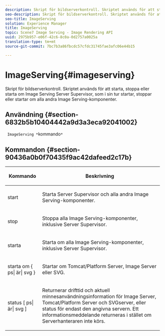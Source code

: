 ```yaml
---
description: Skript för bildserverkontroll. Skriptet används för att starta, stoppa eller starta om Image Serving Server Supervisor, som i sin tur startar, stoppar eller startar om alla andra Image Serving-komponenter.
seo-description: Skript för bildserverkontroll. Skriptet används för att starta, stoppa eller starta om Image Serving Server Supervisor, som i sin tur startar, stoppar eller startar om alla andra Image Serving-komponenter.
seo-title: ImageServing
solution: Experience Manager
title: ImageServing
topic: Scene7 Image Serving - Image Rendering API
uuid: 2975b957-e06f-42c6-8c0a-0d2757a0025a
translation-type: tm+mt
source-git-commit: 7bc7b3a86fbcdc57cfdc31745fae3afc06e44b15

---
```



# ImageServing{#imageserving}

Skript för bildserverkontroll. Skriptet används för att starta, stoppa eller starta om Image Serving Server Supervisor, som i sin tur startar, stoppar eller startar om alla andra Image Serving-komponenter.

## Användning {#section-6832b5b10404442a9d3a3eca92041002}

` ImageServing *`kommando`*`

## Kommandon {#section-90436a0b0f70435f9ac42dafeed2c17b}

<table id="table_692C6A043F9747C88929FF20373EC88C"> 
 <thead> 
  <tr> 
   <th colname="col1" class="entry"> <p>Kommando </p> </th> 
   <th colname="col2" class="entry"> <p>Beskrivning </p> </th> 
  </tr> 
 </thead>
 <tbody> 
  <tr> 
   <td colname="col1"> <p> <span class="codeph"> start </span> </p> </td> 
   <td colname="col2"> <p> Starta Server Supervisor och alla andra Image Serving-komponenter. </p> </td> 
  </tr> 
  <tr> 
   <td colname="col1"> <p> <span class="codeph"> stop </span> </p> </td> 
   <td colname="col2"> <p> Stoppa alla Image Serving-komponenter, inklusive Server Supervisor. </p> </td> 
  </tr> 
  <tr> 
   <td colname="col1"> <p> <span class="codeph"> starta </span> </p> </td> 
   <td colname="col2"> <p>Starta om alla Image Serving-komponenter, inklusive Server Supervisor. </p> </td> 
  </tr> 
  <tr> 
   <td colname="col1"> <p> <span class="codeph"> starta om { ps| är| svg } </span> </p> </td> 
   <td colname="col2"> <p> Startar om Tomcat/Platform Server, Image Server eller SVG. </p> </td> 
  </tr> 
  <tr> 
   <td colname="col1"> <p> <span class="codeph"> status [ ps| är| svg ] </span> </p> </td> 
   <td colname="col2"> <p>Returnerar drifttid och aktuell minnesanvändningsinformation för Image Server, Tomcat/Platform Server och SVGserver, eller status för endast den angivna servern. Ett informationsmeddelande returneras i stället om Serverhanteraren inte körs. </p> </td> 
  </tr> 
 </tbody> 
</table>


